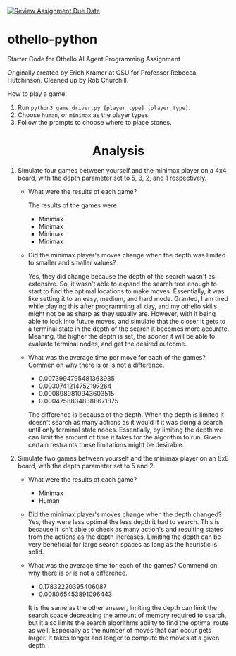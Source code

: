 [![Review Assignment Due Date](https://classroom.github.com/assets/deadline-readme-button-24ddc0f5d75046c5622901739e7c5dd533143b0c8e959d652212380cedb1ea36.svg)](https://classroom.github.com/a/i3cjXgnP)
# othello-python
Starter Code for Othello AI Agent Programming Assignment

Originally created by Erich Kramer at OSU for Professor Rebecca Hutchinson.
Cleaned up by Rob Churchill.

How to play a game:

1. Run `python3 game_driver.py [player_type] [player_type]`.
2. Choose `human`, or `minimax` as the player types.
3. Follow the prompts to choose where to place stones.

<h1 align="center">Analysis</h1>

1. Simulate four games between yourself and the minimax player on a 4x4 board, with the depth parameter set to 5, 3, 2, and 1 respectively.
    * What were the results of each game?

        The results of the games were: 
        * Minimax
        * Minimax
        * Minimax
        * Minimax

    * Did the minimax player's moves change when the depth was limited to smaller and smaller values?

        Yes, they did change because the depth of the search wasn't as extensive. So, it wasn't able to expand the search tree enough to start to find the optimal locations to make moves. Essentially, it was like setting it to an easy, medium, and hard mode. Granted, I am tired while playing this after programming all day, and my othello skills might not be as sharp as they usually are. However, with it being able to look into future moves, and simulate that the closer it gets to a terminal state in the depth of the search it becomes more accurate. Meaning, the higher the depth is set, the sooner it will be able to evaluate terminal nodes, and get the desired outcome.

    * What was the average time per move for each of the games? Commen on why there is or is not a difference.
        * 0.0073994795481363935
        * 0.0030741214752197264
        * 0.0008989810943603515
        * 0.00047588348388671875

        The difference is because of the depth. When the depth is limited it doesn't search as many actions as it would if it was doing a search until only terminal state nodes. Essentially, by limiting the depth we can limit the amount of time it takes for the algorithm to run. Given certain restraints these limitations might be desirable. 

2. Simulate two games between yourself and the minimax player on an 8x8 board, with the depth parameter set to 5 and 2.
    * What were the results of each game?
        * Minimax
        * Human

    * Did the minimax player's moves change when the depth changed?
        Yes, they were less optimal the less depth it had to search. This is because it isn't able to check as many action's and resulting states from the actions as the depth increases. Limiting the depth can be very beneficial for large search spaces as long as the heuristic is solid. 

    * What was the average time for each of the games? Commend on why there is or is not a difference.
        *  0.17832220395406087
        * 0.008065453891096443
        
        It is the same as the other answer, limiting the depth can limit the search space decreasing the amount of memory required to search, but it also limits the search algorithms ability to find the optimal route as well. Especially as the number of moves that can occur gets larger. It takes longer and longer to compute the moves at a given depth.